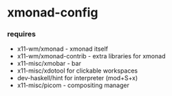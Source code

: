 # xmonad-config

### requires
- x11-wm/xmonad - xmonad itself
- x11-wm/xmonad-contrib - extra libraries for xmonad
- x11-misc/xmobar - bar
- x11-misc/xdotool for clickable workspaces
- dev-haskell/hint for interpreter (mod+S+x)
- x11-misc/picom - compositing manager